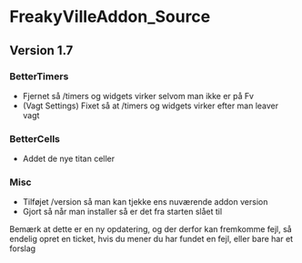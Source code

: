 # FreakyVilleAddon_Source

## Version 1.7

### BetterTimers
- Fjernet så /timers og widgets virker selvom man ikke er på Fv
- (Vagt Settings) Fixet så at /timers og widgets virker efter man leaver vagt 

### BetterCells
- Addet de nye titan celler

### Misc
- Tilføjet /version så man kan tjekke ens nuværende addon version
- Gjort så når man installer så er det fra starten slået til

Bemærk at dette er en ny opdatering, og der derfor kan fremkomme fejl, så endelig opret en ticket, hvis du mener du har fundet en fejl, eller bare har et forslag
